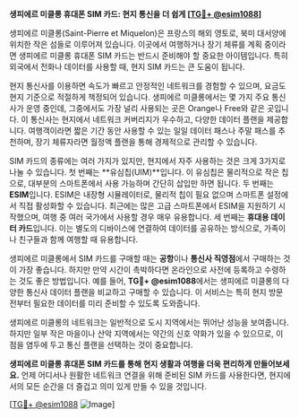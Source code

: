 **생피에르 미클롱 휴대폰 SIM 카드: 현지 통신을 더 쉽게 [[TG💪+ @esim1088](https://t.me/s/esim1088)]**

생피에르 미클롱(Saint-Pierre et Miquelon)은 프랑스의 해외 영토로, 북미 대서양에 위치한 작은 섬들로 이루어져 있습니다. 이곳에서 여행하거나 장기 체류를 계획 중이라면 생피에르 미클롱 휴대폰 SIM 카드는 반드시 준비해야 할 중요한 아이템입니다. 특히 외국에서 전화나 데이터를 사용할 때, 현지 SIM 카드는 큰 도움이 됩니다.

현지 통신사를 이용하면 속도가 빠르고 안정적인 네트워크를 경험할 수 있으며, 요금도 현지 기준으로 적절하게 책정되어 있습니다. 생피에르 미클롱에서는 몇 가지 주요 통신사가 운영 중인데, 그중에서도 가장 널리 사용되는 곳은 Orange나 Free와 같은 곳입니다. 이 통신사는 현지에서 네트워크 커버리지가 우수하고, 다양한 데이터 플랜을 제공합니다. 여행객이라면 짧은 기간 동안 사용할 수 있는 일일 데이터 패스나 주말 패스를 추천하며, 장기 체류자라면 월정액 플랜을 통해 경제적으로 관리할 수 있습니다.

SIM 카드의 종류에는 여러 가지가 있지만, 현지에서 자주 사용하는 것은 크게 3가지로 나눌 수 있습니다. 첫 번째는 **유심칩(UIM)**입니다. 이 유심칩은 물리적으로 작은 칩으로, 대부분의 스마트폰에서 사용 가능하며 간단히 삽입만 하면 됩니다. 두 번째는 **ESIM**입니다. ESIM은 내장형 시뮬레이터로, 물리적 칩이 필요 없으며 스마트폰 설정에서 직접 활성화할 수 있습니다. 최근에는 많은 고급 스마트폰에서 ESIM을 지원하기 시작했으며, 여행 중 여러 국가에서 사용할 경우 매우 유용합니다. 세 번째는 **휴대용 데이터 카드**입니다. 이는 별도의 디바이스에 연결하여 데이터를 공유하는 방식으로, 가족이나 친구들과 함께 여행할 때 유용합니다.

생피에르 미클롱에서 SIM 카드를 구매할 때는 **공항**이나 **통신사 직영점**에서 구매하는 것이 가장 좋습니다. 하지만 만약 시간이 촉박하다면 온라인으로 사전에 등록하고 수령하는 것도 좋은 방법입니다. 예를 들어, **TG💪+ @esim1088**에서는 생피에르 미클롱의 다양한 통신사 데이터 플랜을 비교하고 구매할 수 있습니다. 이 서비스는 특히 현지 방문 전부터 필요한 데이터를 미리 준비할 수 있도록 도와줍니다.

생피에르 미클롱의 네트워크는 일반적으로 도시 지역에서는 뛰어난 성능을 보여줍니다. 하지만 일부 작은 마을이나 산악 지역에서는 약간의 신호 약화가 있을 수 있으므로, 이 점을 염두에 두고 통신 플랜을 선택하는 것이 중요합니다.

**생피에르 미클롱 휴대폰 SIM 카드를 통해 현지 생활과 여행을 더욱 편리하게 만들어보세요.** 언제 어디서나 원활한 네트워크 연결을 위해 준비된 SIM 카드를 사용한다면, 현지에서의 모든 순간을 더 즐겁고 의미 있게 만들 수 있을 것입니다.

[[TG💪+ @esim1088](https://t.me/s/esim1088) ![Image](https://i.postimg.cc/Y0z9fWf4/image.png)]